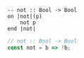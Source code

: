 ```applescript
-- not :: Bool -> Bool
on |not|(p)
    not p
end |not|
```

```js
// not :: Bool -> Bool
const not = b => !b;
```